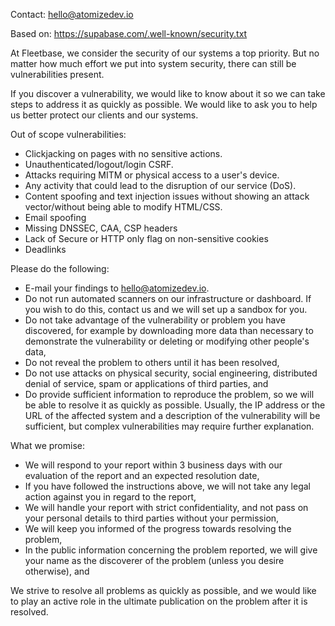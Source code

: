 Contact: hello@atomizedev.io

Based on: https://supabase.com/.well-known/security.txt


At Fleetbase, we consider the security of our systems a top priority. But no matter how much effort we put into system security, there can still be vulnerabilities present.

If you discover a vulnerability, we would like to know about it so we can take steps to address it as quickly as possible. We would like to ask you to help us better protect our clients and our systems.

Out of scope vulnerabilities:

- Clickjacking on pages with no sensitive actions.
- Unauthenticated/logout/login CSRF.
- Attacks requiring MITM or physical access to a user's device.
- Any activity that could lead to the disruption of our service (DoS).
- Content spoofing and text injection issues without showing an attack vector/without being able to modify HTML/CSS.
- Email spoofing
- Missing DNSSEC, CAA, CSP headers
- Lack of Secure or HTTP only flag on non-sensitive cookies
- Deadlinks

Please do the following:

- E-mail your findings to hello@atomizedev.io. 
- Do not run automated scanners on our infrastructure or dashboard. If you wish to do this, contact us and we will set up a sandbox for you. 
- Do not take advantage of the vulnerability or problem you have discovered, for example by downloading more data than necessary to demonstrate the vulnerability or deleting or modifying other people's data,
- Do not reveal the problem to others until it has been resolved,
- Do not use attacks on physical security, social engineering, distributed denial of service, spam or applications of third parties, and
- Do provide sufficient information to reproduce the problem, so we will be able to resolve it as quickly as possible. Usually, the IP address or the URL of the affected system and a description of the vulnerability will be sufficient, but complex vulnerabilities may require further explanation.

What we promise:

- We will respond to your report within 3 business days with our evaluation of the report and an expected resolution date,
- If you have followed the instructions above, we will not take any legal action against you in regard to the report,
- We will handle your report with strict confidentiality, and not pass on your personal details to third parties without your permission,
- We will keep you informed of the progress towards resolving the problem,
- In the public information concerning the problem reported, we will give your name as the discoverer of the problem (unless you desire otherwise), and

We strive to resolve all problems as quickly as possible, and we would like to play an active role in the ultimate publication on the problem after it is resolved.
